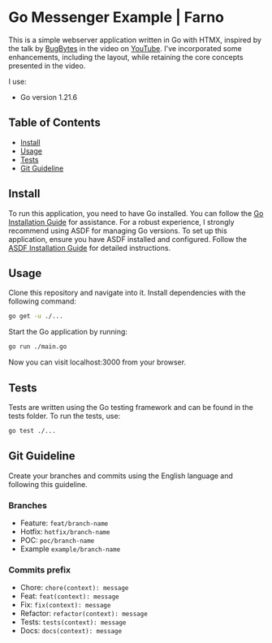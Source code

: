 # Go Messenger Example | Farno

This is a simple webserver application written in Go with HTMX, inspired by the talk by [BugBytes](https://www.youtube.com/@bugbytes3923) in the video on [YouTube](https://www.youtube.com/watch?v=F9H6vYelYyU). I've incorporated some enhancements, including the layout, while retaining the core concepts presented in the video.

I use:

- Go version 1.21.6

## Table of Contents

- [Install](#install)
- [Usage](#usage)
- [Tests](#tests)
- [Git Guideline](#git-guideline)

## Install

To run this application, you need to have Go installed. You can follow the [Go Installation Guide](https://golang.org/doc/install) for assistance. For a robust experience, I strongly recommend using ASDF for managing Go versions. To set up this application, ensure you have ASDF installed and configured. Follow the [ASDF Installation Guide](https://asdf-vm.com/#/core-manage-asdf) for detailed instructions.


## Usage

Clone this repository and navigate into it. Install dependencies with the following command:

```bash
go get -u ./...
```

Start the Go application by running:

```bash
go run ./main.go
```

Now you can visit localhost:3000 from your browser.

## Tests

Tests are written using the Go testing framework and can be found in the tests folder. To run the tests, use:

```bash
go test ./...
```

## Git Guideline

Create your branches and commits using the English language and following this guideline.

### Branches

- Feature:  `feat/branch-name`
- Hotfix: `hotfix/branch-name`
- POC: `poc/branch-name`
- Example `example/branch-name`

### Commits prefix

- Chore: `chore(context): message`
- Feat: `feat(context): message`
- Fix: `fix(context): message`
- Refactor: `refactor(context): message`
- Tests: `tests(context): message`
- Docs: `docs(context): message`
